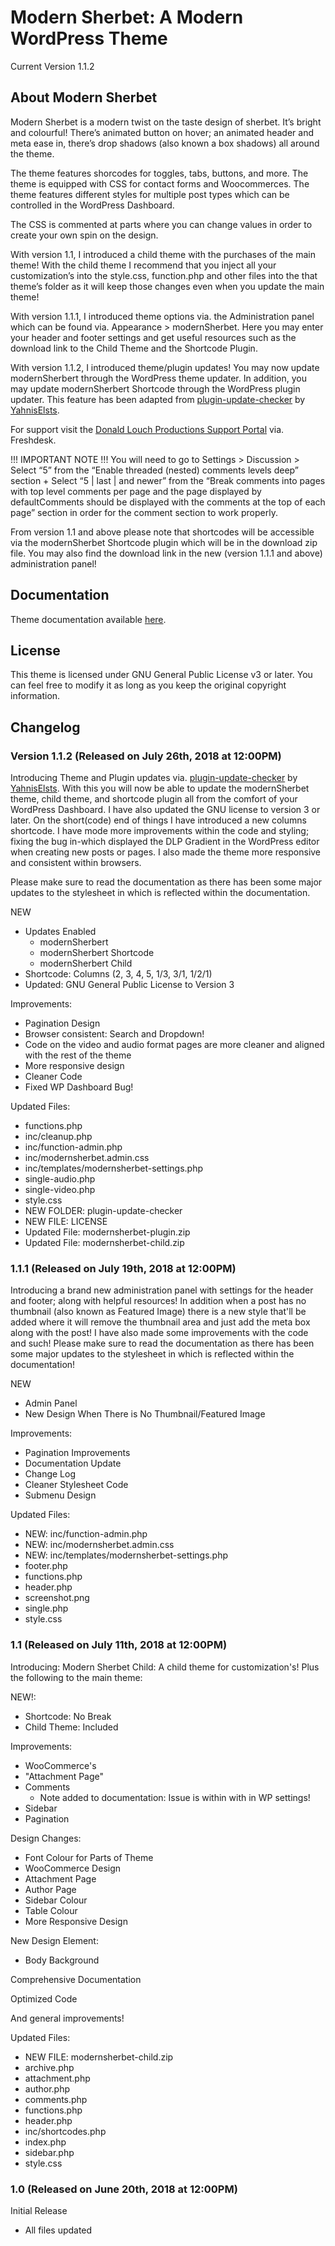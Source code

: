 # Modern Sherbet: A Modern WordPress Theme
Current Version 1.1.2

## About Modern Sherbet
Modern Sherbet is a modern twist on the taste design of sherbet. It’s bright and colourful! There’s animated button on hover; an animated header and meta ease in, there’s drop shadows (also known a box shadows) all around the theme.

The theme features shorcodes for toggles, tabs, buttons, and more. The theme is equipped with CSS for contact forms and Woocommerces. The theme features different styles for multiple post types which can be controlled in the WordPress Dashboard.

The CSS is commented at parts where you can change values in order to create your own spin on the design.

With version 1.1, I introduced a child theme with the purchases of the main theme! With the child theme I recommend that you inject all your customization’s into the style.css, function.php and other files into the that theme’s folder as it will keep those changes even when you update the main theme!

With version 1.1.1, I introduced theme options via. the Administration panel which can be found via. Appearance > modernSherbet. Here you may enter your header and footer settings and get useful resources such as the download link to the Child Theme and the Shortcode Plugin.

With version 1.1.2, I introduced theme/plugin updates! You may now update modernSherbert through the WordPress theme updater. In addition, you may update modernSherbert Shortcode through the WordPress plugin updater. This feature has been adapted from [plugin-update-checker](https://github.com/YahnisElsts/plugin-update-checker) by [YahnisElsts](https://github.com/YahnisElsts).

For support visit the [Donald Louch Productions Support Portal](https://dlproductions.freshdesk.com/) via. Freshdesk.

!!! IMPORTANT NOTE !!!
You will need to go to Settings > Discussion > Select “5” from the “Enable threaded (nested) comments levels deep” section + Select “5 | last | and newer” from the “Break comments into pages with top level comments per page and the page displayed by defaultComments should be displayed with the comments at the top of each page” section in order for the comment section to work properly.

From version 1.1 and above please note that shortcodes will be accessible via the modernSherbet Shortcode plugin which will be in the download zip file. You may also find the download link in the new (version 1.1.1 and above) administration panel!

## Documentation

Theme documentation available [here](http://sherbet.theme.donaldlouch.ca/documentation/).

## License

This theme is licensed under GNU General Public License v3 or later. You can feel free to modify it as long as you keep the original copyright information.

## Changelog
### Version 1.1.2 (Released on July 26th, 2018 at 12:00PM)
Introducing Theme and Plugin updates via. [plugin-update-checker](https://github.com/YahnisElsts/plugin-update-checker) by [YahnisElsts](https://github.com/YahnisElsts). With this you will now be able to update the modernSherbet  theme, child theme, and shortcode plugin all from the comfort of your WordPress Dashboard. I have also updated the GNU license to version 3 or later. On the short(code) end of things I have introduced a new columns shortcode. I have mode more improvements within the code and styling; fixing the bug in-which displayed the DLP Gradient in the WordPress editor when creating new posts or pages. I also made the theme more responsive and consistent within browsers.

Please make sure to read the documentation as there has been some major updates to the stylesheet in which is reflected within the documentation.

NEW
- Updates Enabled
  - modernSherbert
  - modernSherbert Shortcode
  - modernSherbert Child
- Shortcode: Columns (2, 3, 4, 5, 1/3, 3/1, 1/2/1)
- Updated: GNU General Public License to Version 3

Improvements:
- Pagination Design
- Browser consistent: Search and Dropdown!
- Code on the video and audio format pages are more cleaner and aligned with the rest of the theme
- More responsive design
- Cleaner Code
- Fixed WP Dashboard Bug!

Updated Files:
- functions.php
- inc/cleanup.php
- inc/function-admin.php
- inc/modernsherbet.admin.css
- inc/templates/modernsherbet-settings.php
- single-audio.php
- single-video.php
- style.css
- NEW FOLDER: plugin-update-checker
- NEW FILE: LICENSE
- Updated File: modernsherbet-plugin.zip
- Updated File: modernsherbet-child.zip

### 1.1.1 (Released on July 19th, 2018 at 12:00PM)
Introducing a brand new administration panel with settings for the header and footer; along with helpful resources! In addition when a post has no thumbnail (also known as Featured Image) there is a new style that'll be added where it will remove the thumbnail area and just add the meta box along with the post! I have also made some improvements with the code and such! Please make sure to read the documentation as there has been some major updates to the stylesheet in which is reflected within the documentation!

NEW
- Admin Panel
- New Design When There is No Thumbnail/Featured Image

Improvements:
- Pagination Improvements
- Documentation Update
- Change Log
- Cleaner Stylesheet Code
- Submenu Design

Updated Files:
- NEW: inc/function-admin.php
- NEW: inc/modernsherbet.admin.css
- NEW: inc/templates/modernsherbet-settings.php
- footer.php
- functions.php
- header.php
- screenshot.png
- single.php
- style.css

### 1.1 (Released on July 11th, 2018 at 12:00PM)
Introducing: Modern Sherbet Child: A child theme for customization's! Plus the following to the main theme:

NEW!:
- Shortcode: No Break
- Child Theme: Included

Improvements:
- WooCommerce's
- "Attachment Page"
- Comments
  - Note added to documentation: Issue is within with in WP settings!
- Sidebar
- Pagination

Design Changes:
- Font Colour for Parts of Theme
- WooCommerce Design
- Attachment Page
- Author Page
- Sidebar Colour
- Table Colour
- More Responsive Design

New Design Element:
- Body Background

Comprehensive Documentation

Optimized Code

And general improvements!

Updated Files:
- NEW FILE: modernsherbet-child.zip
- archive.php
- attachment.php
- author.php
- comments.php
- functions.php
- header.php
- inc/shortcodes.php
- index.php
- sidebar.php
- style.css

### 1.0 (Released on June 20th, 2018 at 12:00PM)

Initial Release

- All files updated
